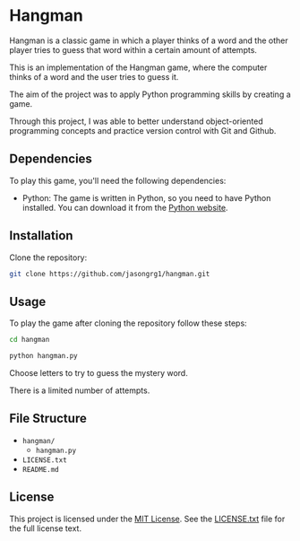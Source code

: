 # Hangman
Hangman is a classic game in which a player thinks of a word and the other player tries to guess that word within a certain amount of attempts.

This is an implementation of the Hangman game, where the computer thinks of a word and the user tries to guess it. 

The aim of the project was to apply Python programming skills by creating a game. 

Through this project, I was able to better understand object-oriented programming concepts and practice version control with Git and Github.

## Dependencies
To play this game, you'll need the following dependencies:

- Python: The game is written in Python, so you need to have Python installed. You can download it from the [Python website](https://www.python.org/).


## Installation
Clone the repository:

```bash
git clone https://github.com/jasongrg1/hangman.git
```


## Usage
To play the game after cloning the repository follow these steps:

```bash
cd hangman
```

```bash
python hangman.py
```

Choose letters to try to guess the mystery word.

There is a limited number of attempts.


## File Structure
- `hangman/`
  - `hangman.py`
- `LICENSE.txt`
- `README.md`


## License
This project is licensed under the [MIT License](LICENSE.txt). See the [LICENSE.txt](LICENSE.txt) file for the full license text.
